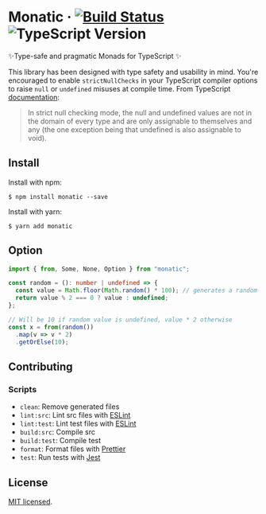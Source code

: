 # Monatic &middot; [![Build Status](https://travis-ci.com/kevinpollet/monatic.svg?token=tSMJcyr4W5f93JMvoe6S&branch=master)](https://travis-ci.com/kevinpollet/monatic) ![TypeScript Version](https://img.shields.io/badge/TypeScript-3.x-blue.svg)

✨Type-safe and pragmatic Monads for TypeScript ✨

This library has been designed with type safety and usability in mind. You're encouraged to enable `strictNullChecks` in your TypeScript compiler options to raise `null` or `undefined` misuses at compile time. From TypeScript [documentation][4]:

> In strict null checking mode, the null and undefined values are not in the domain of every type and are only assignable to themselves and any (the one exception being that undefined is also assignable to void).

## Install

Install with npm:

```
$ npm install monatic --save
```

Install with yarn:

```
$ yarn add monatic
```

## Option

```ts
import { from, Some, None, Option } from "monatic";

const random = (): number | undefined => {
  const value = Math.floor(Math.random() * 100); // generates a random number between [0,100[
  return value % 2 === 0 ? value : undefined;
};

// Will be 10 if random value is undefined, value * 2 otherwise
const x = from(random())
  .map(v => v * 2)
  .getOrElse(10);
```

## Contributing

### Scripts

- `clean`: Remove generated files
- `lint:src`: Lint src files with [ESLint][3]
- `lint:test`: Lint test files with [ESLint][3]
- `build:src`: Compile src
- `build:test`: Compile test
- `format`: Format files with [Prettier][1]
- `test`: Run tests with [Jest][2]

## License

[MIT licensed](./LICENSE.md).

[1]: https://prettier.io
[2]: https://jestjs.io
[3]: https://eslint.org
[4]: https://www.typescriptlang.org/docs/handbook/compiler-options.html¨
